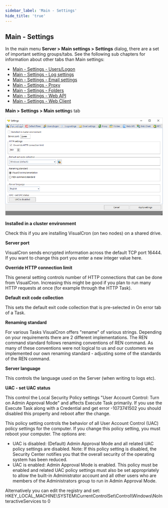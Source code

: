 ```yaml
---
sidebar_label: 'Main - Settings'
hide_title: 'true'
---
```


## Main - Settings

In the main menu **Server > Main settings > Settings** dialog, there are a set of important setting groups/tabs. See the following sub chapters for information about other tabs than Main settings:

* [Main - Settings - Users/Logon](../../client-user-interface/server/settings-users-logon)
* [Main - Settings - Log settings](../../client-user-interface/server/settings-log-settings)
* [Main - Settings - Email settings](../../client-user-interface/server/settings-email-settings)
* [Main - Settings - Proxy](../../client-user-interface/server/settings-proxy)
* [Main - Settings - Folders](../../client-user-interface/server/settings-folders)
* [Main - Settings - Web API](../../client-user-interface/server/settings-web-api)
* [Main - Settings - Web Client](../../client-user-interface/server/settings-web-client)
 
**Main > Settings > Main setting**s tab

![](../../../static/img/serversettingsmainsettings.png)

**Installed in a cluster environment**

Check this if you are installing VisualCron (on two nodes) on a shared drive.
 
**Server port**

VisualCron sends encrypted information across the default TCP port 16444. If you want to change this port you enter a new integer value here.
 
**Override HTTP connection limit**

This general setting controls number of HTTP connections that can be done from VisualCron. Increasing this might be good if you plan to run many HTTP requests at once (for example through the HTTP Task).
 
**Default exit code collection**

This sets the default exit code collection that is pre-selected in On error tab of a Task.
 
**Renaming standard**

For various Tasks VisualCron offers "rename" of various strings. Depending on your requirements there are 2 different implementations. The REN command standard follows renaming conventions of REN command. As many of these conventions were not logical to us and our customers we implemented our own renaming standard - adjusting some of the standards of the REN command.
 
**Server language**

This controls the language used on the Server (when writing to logs etc).
 
**UAC - set UAC status**

This control the Local Security Policy settings "User Account Control: Turn on Admin Approval Mode" and affects Execute Task primarily. If you use the Execute Task along with a Credential and get error -1073741502 you should disabled this property and reboot after the change.
 
This policy setting controls the behavior of all User Account Control (UAC) policy settings for the computer. If you change this policy setting, you must reboot your computer. The options are:
* UAC is disabled: (Default) Admin Approval Mode and all related UAC policy settings are disabled. Note: If this policy setting is disabled, the Security Center notifies you that the overall security of the operating system has been reduced.
* UAC is enabled: Admin Approval Mode is enabled. This policy must be enabled and related UAC policy settings must also be set appropriately to allow the built-in Administrator account and all other users who are members of the Administrators group to run in Admin Approval Mode.
 
Alternatively you can edit the registry and set:
HKEY_LOCAL_MACHINE\SYSTEM\CurrentControlSet\Control\Windows\NoInteractiveServices to 0
